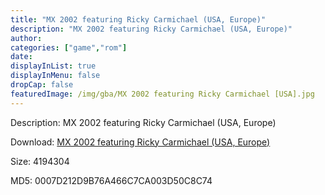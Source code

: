 ```yaml
---
title: "MX 2002 featuring Ricky Carmichael (USA, Europe)"
description: "MX 2002 featuring Ricky Carmichael (USA, Europe)"
author: 
categories: ["game","rom"]
date: 
displayInList: true
displayInMenu: false
dropCap: false
featuredImage: /img/gba/MX 2002 featuring Ricky Carmichael [USA].jpg
---
```


Description: MX 2002 featuring Ricky Carmichael (USA, Europe)

Download: <a style="text-decoration:underline;" href="https://mega.nz/#!nWIAUQ7Q!KETuBNicCIDY9p_1htZBDfIIXRD2h42G0_cjWt71JXA" target = "_blank" rel = "nofollow" > MX 2002 featuring Ricky Carmichael (USA, Europe)</a>

Size: 4194304

MD5: 0007D212D9B76A466C7CA003D50C8C74

